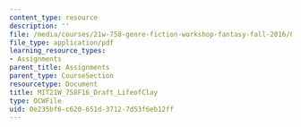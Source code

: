 ```yaml
---
content_type: resource
description: ''
file: /media/courses/21w-758-genre-fiction-workshop-fantasy-fall-2016/0e235bf6c620651d37127d53f6eb12ff_MIT21W_758F16_Draft_LifeofClay.pdf
file_type: application/pdf
learning_resource_types:
- Assignments
parent_title: Assignments
parent_type: CourseSection
resourcetype: Document
title: MIT21W_758F16_Draft_LifeofClay
type: OCWFile
uid: 0e235bf6-c620-651d-3712-7d53f6eb12ff
---
```

